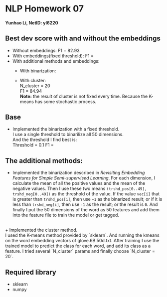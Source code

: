 # NLP Homework 07
#### Yunhao Li, NetID: yl6220

## Best dev score with and without the embeddings
+ Without embeddings: F1 = 82.93
+ With embeddings(fixed threshold): F1 = 
+ With additional methods and embeddings: 
  + With binarization:
    
  + With cluster:<br>
    N_cluster = 20<br>
    F1 = 84.94<br>
    **Note:** the result of cluster is not fixed every time. Because the K-means has some stochastic process.
## Base
   + Implemented the binarization with a fixed threshold.<br>
   I use a single threshold to binarilize all 50 dimensions.<br>
   And the threshold I find best is:<br>
   Threshold = 0.1
   F1 = 
   
## The additional methods:
   + Implemented the binarization described in _Revisiting Embedding Features for Simple Semi-supervised Learning_.
      For each dimension, I calculate the mean of all the positive values and the mean of the negative values. Then I 
      use these two means `(trshd_pos[0..49], trshd_neg[0..49])` as the threshold of the value. If the value `vec[i]` 
      that is greater than `trshd_pos[i]`, then use `+1` as the binarized result; or if it is less than `trshd_neg[i]`, 
      then use `-1` as the result; or the result is `0`. And finally I put the 50 dimensions of the word as 50 features 
      and add them into the feature file to train the model or get tagged.<br>
   <br>
   + Implemented the cluster method.<br>
      I used the K-means method provided by `sklearn`. And running the kmeans on the word embedding vectors of 
      glove.6B.50d.txt. After training I use the trained model to predict the class for each word, and add its class as 
      a feature. I tried several `N_cluster` params and finally choose `N_cluster = 20`.<br>
      
## Required library
   + sklearn
   + numpy
